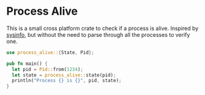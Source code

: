 # Process Alive

This is a small cross platform crate to check if a process is alive.
Inspired by [sysinfo](https://github.com/GuillaumeGomez/sysinfo), but without the need to parse through all the processes to verify one.

```rust
use process_alive::{State, Pid};

pub fn main() {
  let pid = Pid::from(1234);
  let state = process_alive::state(pid);
  println("Process {} is {}", pid, state);
}
```
